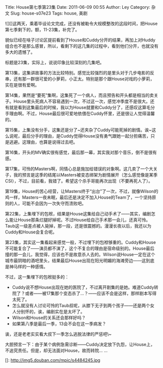 Title: House第七季第23集
Date: 2011-06-09 00:55
Author: Ley
Category: 杂文
Slug: house-s07e23
Tags: house, 美剧

![][]这两天，乘着毕设论文完成，还没有被勒令大规模整改的这段时间，把House第七季剩下的，额，11-23集，补完了。

貌似已经在啥子讨论区提前看到了House和Cuddy分开的结果，再加上对Huddy组合也不是那么感冒，所以，看剩下的这几集的过程中，看到他们分开，也就没有多大的遗憾了。

标题是23集，实际上，说说印象比较深刻的几集吧。<!--more-->

第13集，这集讲故事的方法比较特别。感觉比较强烈的是里头对于几步电影的反串，还有那一群很可爱的小萝莉，小正太。特别是那个跟House对戏的小萝莉，实在是很有爱啊。

第14集，果然是“要死”集啊，这集死了一个病人，而且预告和开头都是相当的卖关子。House里头死病人不容易遇到一次，不过这一次，感觉冲季度不是很大。还有就是看到这集最后的时候，我以为House就要和Cuddy分了，还感叹这算毛分手理由啊。不过，House最后很可爱地依偎在Cuddy怀里，还是很让人觉得温馨的。

第15集，上集没有分手，这集还是分了\~还夹杂了Cuddy可能死掉的剧情。诶\~这么说呢，最后分手的理由，是Cuddy觉得House没有勇气跟她一起分担痛苦，只是逃避。这理由，也算是说得过去吧。

第16集，开头的MV确实很有感觉，最后那一幕，其实我对那个音乐，倒不是很有感。

第17集，可怜的Masters啊，同情心总是施加给错误的对象啊。这几卖了一个大关子，我的预言是这季的结尾以Masters被变态绑架为剧情展开（怎么感觉像是某季CSI），不过，目前看，我错了。希望这个杀手哥能再次出现（不要再死人了）。

第19集，House的苦心经营，让Masters终于“出台”了一次，不过，就像Wilson的鸡一样，Masters一夜未眠，最后还是决定不加入House的Team了，一个坚持原则的人，可能不会因为一次失守而溃败吧。

第22集，上集埋下的包袱，结果是House这集给自己动手术了——其实，编剧怎么能让House那条烂腿好掉呢。不过House给自己手术那一会儿，还真可怜。Taub这一级差点被人毙掉，那一段，还是很震撼的。漫漫长夜以后，我还以为Cuddy和House会复合呢。

第23集，其实这一集看起来感觉一般，不过埋下的包袱够重的。Cuddy和House不可能复合了——演员都不演了，这个不复合的理由是宿命级别的。House最后撞的那一会儿，我觉得，应该也不是故意杀人去的。Wilson说House一定在这个城市最阴暗的酒吧里头，结果最后House出现在阳光明媚的海滩旁边——这到底是神马样的一种感情。

不过，这一集埋下的包袱挺多的：

-   Cuddy说不想House出现在她的医院了，不过离开剧集的是她。难道Cuddy转院了？或者——被17集那个变态杀了...？——应该不会是这样，那样剧本写得太死了。
-   怎么就没有人讨论可怜的Taub叔呢，从膝下无子到两个孩子——还是两个女人分别怀的，诶，编剧实在是太坏了。
-   Wilson和House的关系还会那样好吗？
-   如果第八季是最后一季，13会不会在这一季病发？

</p>
诶，还是老老实实看大叔下一季怎么逃脱法律的严惩吧\~

大胆预言一下：由于某个病例急需诊断——Cuddy决定放下仇怨，让House上，不追究责任。但是，却无法面对House，故而转院...
...

  []: http://img5.douban.com/mpic/s4484245.jpg
